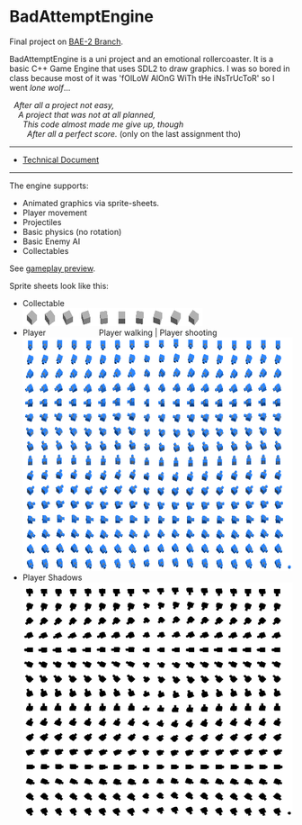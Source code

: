 # BadAttemptEngine

Final project on [BAE-2 Branch](https://github.com/MrJaydanOz/BadAttemptEngine/tree/BAE-2).

BadAttemptEngine is a uni project and an emotional rollercoaster. It is a basic C++ Game Engine that uses SDL2 to
draw graphics. I was so bored in class because most of it was 'fOlLoW AlOnG WiTh tHe iNsTrUcToR' so I went _lone wolf_...

&nbsp;&nbsp;_After all a project not easy,_ <br>
&nbsp;&nbsp;&nbsp;&nbsp;_A project that was not at all planned,_ <br>
&nbsp;&nbsp;&nbsp;&nbsp;&nbsp;&nbsp;_This code almost made me give up, though_ <br>
&nbsp;&nbsp;&nbsp;&nbsp;&nbsp;&nbsp;&nbsp;&nbsp;_After all a perfect score._ (only on the last assignment tho)

--------

- [Technical Document](https://docs.google.com/document/d/1ep7xmiB2JU8VjFywWRHdd07OJuIpHz6M6iHj5UjrukI/edit?usp=sharing)

--------

The engine supports:

- Animated graphics via sprite-sheets.
- Player movement
- Projectiles
- Basic physics (no rotation)
- Basic Enemy AI
- Collectables

See [gameplay preview](https://github.com/user-attachments/assets/08ffd4c6-107c-4df6-9f4b-f2f9fa4c6fa5).

Sprite sheets look like this:

- Collectable <br>
![](https://github.com/MrJaydanOz/BadAttemptEngine/blob/BAE-2/Engine/Content/Sprites/CollectableSprites.png)
- Player&nbsp;&nbsp;&nbsp;&nbsp;&nbsp;&nbsp;&nbsp;&nbsp;&nbsp;&nbsp;&nbsp;&nbsp;&nbsp;&nbsp;&nbsp;&nbsp;&nbsp;&nbsp;&nbsp;&nbsp;&nbsp;&nbsp;&nbsp;&nbsp;Player walking | Player shooting<br>
![](https://github.com/MrJaydanOz/BadAttemptEngine/blob/BAE-2/Engine/Content/Sprites/PlayerSprites.png)
- Player Shadows <br>
![](https://github.com/MrJaydanOz/BadAttemptEngine/blob/BAE-2/Engine/Content/Sprites/PlayerShadows.png)

